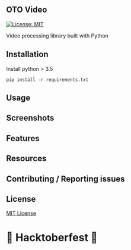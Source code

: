 ## OTO Video

[![License: MIT](https://img.shields.io/badge/License-MIT-lightgrey.svg)](https://github.com/vrook-co/oto-video/blob/master/LICENSE)

Video processing library built with Python

## Installation

Install python > 3.5
```
pip install -r requirements.txt
```

## Usage

## Screenshots

## Features 

## Resources

## Contributing / Reporting issues

## License

[MIT License](https://github.com/vrook-co/oto-video/blob/master/LICENSE)


# 🎃 Hacktoberfest 🎃
